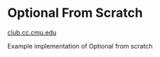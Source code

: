 # Optional From Scratch
[club.cc.cmu.edu](https://www.club.cc.cmu.edu/~ajo/disseminate/2017-02-15-Optional-From-Scratch.pdf)

Example implementation of Optional from scratch
